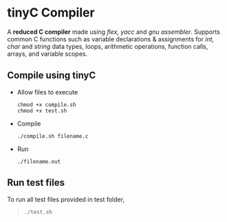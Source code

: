 # tinyC Compiler
A **reduced C compiler** made using *flex, yacc* and *gnu assembler*. Supports common C functions such as variable declarations & assignments for *int, char* and *string* data types, loops, arithmetic operations, function calls, arrays, and variable scopes.

Compile using tinyC
-------------------
* Allow files to execute

  ```
  chmod +x compile.sh
  chmod +x test.sh
  ```
* Compile
  
  ```
  ./compile.sh filename.c
  ```
* Run

  ```
  ./filename.out
  ```
  
Run test files
--------------
To run all test files provided in test folder,

> ``` ./test.sh ```
